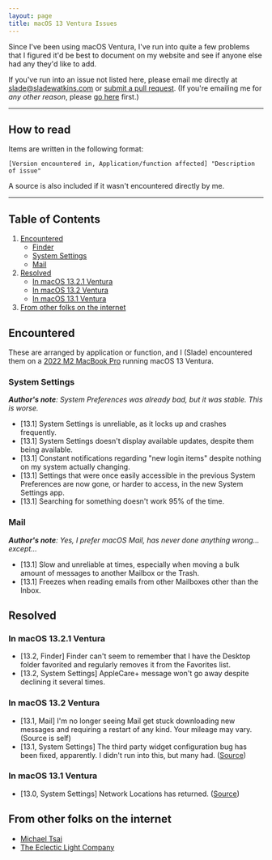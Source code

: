 ```yaml
---
layout: page
title: macOS 13 Ventura Issues
---
```


Since I've been using macOS Ventura, I've run into quite a few problems that I figured it'd be best to document on my website and see if anyone else had any they'd like to add.

If you've run into an issue not listed here, please email me directly at [slade@sladewatkins.com](mailto:slade@sladewatkins.com) or [submit a pull request](https://www.sladewatkins.com/docs/website/contributing/). (If you're emailing me for *any other reason*, please [go here](https://www.sladewatkins.com/contact/) first.)

---

## How to read
Items are written in the following format: 

```
[Version encountered in, Application/function affected] "Description of issue"
```

A source is also included if it wasn't encountered directly by me.

---

## Table of Contents
1. [Encountered](#encountered)
	- [Finder](#finder)
	- [System Settings](#system-settings)
	- [Mail](#mail)
2. [Resolved](#resolved)
	- [In macOS 13.2.1 Ventura](#in-macos-1321-ventura)
	- [In macOS 13.2 Ventura](#in-macos-132-ventura)
	- [In macOS 13.1 Ventura](#in-macos-131-ventura)
3. [From other folks on the internet](#from-other-folks-on-the-internet)

## Encountered
These are arranged by application or function, and I (Slade) encountered  them on a [2022 M2 MacBook Pro](https://support.apple.com/kb/SP870?locale=en_US) running macOS 13 Ventura.

###  System Settings
*__Author's note__: System Preferences was already bad, but it was stable. This is worse.*

- [13.1] System Settings is unreliable, as it locks up and crashes frequently.
- [13.1] System Settings doesn't display available updates, despite them being available.
- [13.1] Constant notifications regarding "new login items" despite nothing on my system actually changing.
- [13.1] Settings that were once easily accessible in the previous System Preferences are now gone, or harder to access, in the new System Settings app.
- [13.1] Searching for something doesn't work 95% of the time.

### Mail
*__Author's note__: Yes, I prefer macOS Mail, has never done anything wrong... except...*

- [13.1] Slow and unreliable at times, especially when moving a bulk amount of messages to another Mailbox or the Trash.
- [13.1] Freezes when reading emails from other Mailboxes other than the Inbox.

## Resolved

### In macOS 13.2.1 Ventura
- [13.2, Finder] Finder can't seem to remember that I have the Desktop folder favorited and regularly removes it from the Favorites list.
- [13.2, System Settings] AppleCare+ message won't go away despite declining it several times.

### In macOS 13.2 Ventura
- [13.1, Mail] I'm no longer seeing Mail get stuck downloading new messages and requiring a restart of any kind. Your mileage may vary. (Source is self)
- [13.1, System Settings] The third party widget configuration bug has been fixed, apparently. I didn't run into this, but many had. ([Source](https://blog.eternalstorms.at/2022/11/10/psa-macos-ventura-3rd-party-widget-configuration-broken/))

### In macOS 13.1 Ventura
- [13.0, System Settings] Network Locations has returned. ([Source](https://mjtsai.com/blog/2022/12/13/macos-13-1/))

## From other folks on the internet
- [Michael Tsai](https://mjtsai.com/blog/2022/12/27/ventura-issues/)
- [The Eclectic Light Company](https://eclecticlight.co/2022/11/04/fixes-and-flaws-in-ventura-13-0/)
